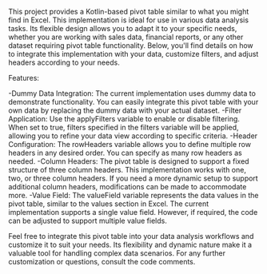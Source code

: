 This project provides a Kotlin-based pivot table similar to what you might find in Excel. 
This implementation is ideal for use in various data analysis tasks. Its flexible design allows you to adapt it to your specific needs, whether you are working with sales data, financial reports, or any other dataset requiring pivot table functionality.
Below, you'll find details on how to integrate this implementation with your data, customize filters, and adjust headers according to your needs.

Features:

-Dummy Data Integration: The current implementation uses dummy data to demonstrate functionality. You can easily integrate this pivot table with your own data by replacing the dummy data with your actual dataset.
-Filter Application: Use the applyFilters variable to enable or disable filtering. When set to true, filters specified in the filters variable will be applied, allowing you to refine your data view according to specific criteria.
-Header Configuration: The rowHeaders variable allows you to define multiple row headers in any desired order. You can specify as many row headers as needed.
-Column Headers: The pivot table is designed to support a fixed structure of three column headers. This implementation works with one, two, or three column headers. If you need a more dynamic setup to support additional column headers, modifications can be made to accommodate more.
-Value Field: The valueField variable represents the data values in the pivot table, similar to the values section in Excel. The current implementation supports a single value field. However, if required, the code can be adjusted to support multiple value fields.

Feel free to integrate this pivot table into your data analysis workflows and customize it to suit your needs. Its flexibility and dynamic nature make it a valuable tool for handling complex data scenarios. For any further customization or questions, consult the code comments.
